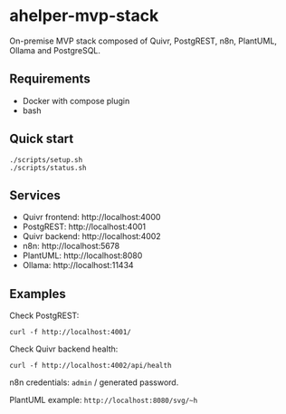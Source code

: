 # ahelper-mvp-stack

On-premise MVP stack composed of Quivr, PostgREST, n8n, PlantUML, Ollama and PostgreSQL.

## Requirements
- Docker with compose plugin
- bash

## Quick start
```
./scripts/setup.sh
./scripts/status.sh
```

## Services
- Quivr frontend: http://localhost:4000
- PostgREST: http://localhost:4001
- Quivr backend: http://localhost:4002
- n8n: http://localhost:5678
- PlantUML: http://localhost:8080
- Ollama: http://localhost:11434

## Examples
Check PostgREST:
```
curl -f http://localhost:4001/
```

Check Quivr backend health:
```
curl -f http://localhost:4002/api/health
```

n8n credentials: `admin` / generated password.

PlantUML example: `http://localhost:8080/svg/~h`
